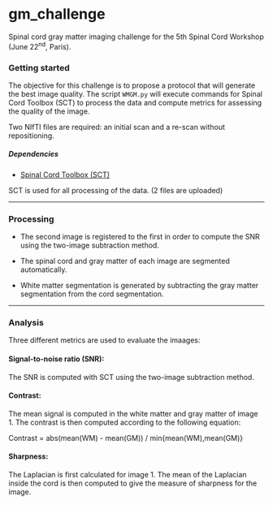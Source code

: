 # gm_challenge
Spinal cord gray matter imaging challenge for the 5th Spinal Cord Workshop (June 22<sup>nd</sup>, Paris).

### Getting started

The objective for this challenge is to propose a protocol that will generate the best image quality. The script `WMGM.py` will execute commands for Spinal Cord Toolbox (SCT) to process the data and compute metrics for assessing the quality of the image.

Two NIfTI files are required: an initial scan and a re-scan without repositioning.

##### Dependencies

- [Spinal Cord Toolbox (SCT)](https://github.com/neuropoly/spinalcordtoolbox)

SCT is used for all processing of the data.
(2 files are uploaded)

---
### Processing

- The second image is registered to the first in order to compute the SNR using the two-image subtraction method.

- The spinal cord and gray matter of each image are segmented automatically.

- White matter segmentation is generated by subtracting the gray matter segmentation from the cord segmentation.

---
### Analysis
Three different metrics are used to evaluate the imaages:

#### Signal-to-noise ratio (SNR):
  The SNR is computed with SCT using the two-image subtraction method.

#### Contrast:
The mean signal is computed in the white matter and gray matter of image 1. The contrast is then computed according to the following equation:

Contrast = abs(mean(WM) - mean(GM)) / min{mean(WM),mean(GM)}

#### Sharpness:
The Laplacian is first calculated for image 1. The mean of the Laplacian inside the cord is then computed to give the measure of sharpness for the image.

